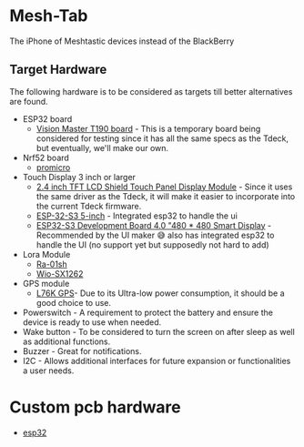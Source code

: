 # Mesh-Tab
The iPhone of Meshtastic devices instead of the BlackBerry

## Target Hardware

The following hardware is to be considered as targets till better alternatives are found.

- ESP32 board
  - [Vision Master T190 board](https://heltec.org/project/mesh-node-t114/) - This is a temporary board being considered for testing since it has all the same specs as the Tdeck, but eventually, we'll make our own.
- Nrf52 board
  - [promicro](https://vi.aliexpress.com/item/1005007040333351.html)
- Touch Display 3 inch or larger
  - [2.4 inch TFT LCD Shield Touch Panel Display Module](https://www.aliexpress.us/item/3256802101900425.html) - Since it uses the same driver as the Tdeck, it will make it easier to incorporate into the current Tdeck firmware.
  - [ESP-32-S3 5-inch](https://vi.aliexpress.com/item/1005006715581887.html) - Integrated esp32 to handle the ui
  - [ESP32-S3 Development Board 4.0 "480 * 480 Smart Display](https://vi.aliexpress.com/item/1005006478501734.html)  - Recommended by the UI maker 😅 also has integrated esp32 to handle the UI (no support yet but supposedly not hard to add)
- Lora Module
  - [Ra-01sh](https://vi.aliexpress.com/item/1005002561194884.html)
  - [Wio-SX1262](https://www.seeedstudio.com/Wio-SX1262-Wireless-Module-p-5981.html)
- GPS module
  - [L76K GPS](https://www.waveshare.com/wiki/L76K_GPS_Module)- Due to its Ultra-low power consumption, it should be a good choice to use. 
- Powerswitch - A requirement to protect the battery and ensure the device is ready to use when needed.
- Wake button - To be considered to turn the screen on after sleep as well as additional functions.
- Buzzer - Great for notifications.
- I2C - Allows additional interfaces for future expansion or functionalities a user needs.

# Custom pcb hardware
- [esp32](https://www.lcsc.com/product-detail/WiFi-Modules_Espressif-Systems-ESP32-S3-WROOM-1-N16R8_C2913202.html)
